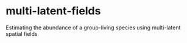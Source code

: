 # multi-latent-fields
Estimating the abundance of a group-living species using multi-latent spatial fields
